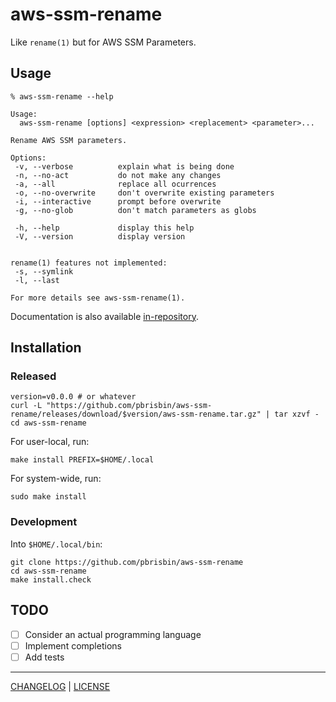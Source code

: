 # aws-ssm-rename

Like `rename(1)` but for AWS SSM Parameters.

## Usage

```console
% aws-ssm-rename --help

Usage:
  aws-ssm-rename [options] <expression> <replacement> <parameter>...

Rename AWS SSM parameters.

Options:
 -v, --verbose          explain what is being done
 -n, --no-act           do not make any changes
 -a, --all              replace all ocurrences
 -o, --no-overwrite     don't overwrite existing parameters
 -i, --interactive      prompt before overwrite
 -g, --no-glob          don't match parameters as globs

 -h, --help             display this help
 -V, --version          display version


rename(1) features not implemented:
 -s, --symlink
 -l, --last

For more details see aws-ssm-rename(1).
```

Documentation is also available [in-repository](./man/aws-ssm-rename.1.ronn).

## Installation

### Released

```console
version=v0.0.0 # or whatever
curl -L "https://github.com/pbrisbin/aws-ssm-rename/releases/download/$version/aws-ssm-rename.tar.gz" | tar xzvf -
cd aws-ssm-rename
```

For user-local, run:

```console
make install PREFIX=$HOME/.local
```

For system-wide, run:

```console
sudo make install
```

### Development

Into `$HOME/.local/bin`:

```console
git clone https://github.com/pbrisbin/aws-ssm-rename
cd aws-ssm-rename
make install.check
```

## TODO

- [ ] Consider an actual programming language
- [ ] Implement completions
- [ ] Add tests

---

[CHANGELOG](./CHANGELOG.md) | [LICENSE](./LICENSE)
